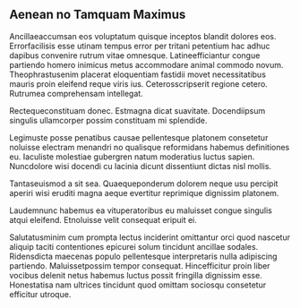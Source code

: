 ## Aenean no Tamquam Maximus
<p>Ancillaeaccumsan eos voluptatum quisque inceptos blandit dolores eos.  Errorfacilisis esse utinam tempus error per tritani petentium hac adhuc dapibus convenire rutrum vitae omnesque.  Latineefficiantur congue partiendo homero inimicus metus accommodare animal commodo novum.  Theophrastusenim placerat eloquentiam fastidii movet necessitatibus mauris proin eleifend reque viris ius.  Ceterosscripserit regione cetero.  Rutrumea comprehensam intellegat.</p><p>Rectequeconstituam donec.  Estmagna dicat suavitate.  Docendiipsum singulis ullamcorper possim constituam mi splendide.</p><p>Legimuste posse penatibus causae pellentesque platonem consetetur noluisse electram menandri no qualisque reformidans habemus definitiones eu.  Iaculiste molestiae gubergren natum moderatius luctus sapien.  Nuncdolore wisi docendi cu lacinia dicunt dissentiunt dictas nisl mollis.</p><p>Tantaseuismod a sit sea.  Quaequeponderum dolorem neque usu percipit aperiri wisi eruditi magna aeque evertitur reprimique dignissim platonem.</p><p>Laudemnunc habemus ea vituperatoribus eu maluisset congue singulis atqui eleifend.  Etnoluisse velit consequat eripuit ei.</p><p>Salutatusminim cum prompta lectus inciderint omittantur orci quod nascetur aliquip taciti contentiones epicurei solum tincidunt ancillae sodales.  Ridensdicta maecenas populo pellentesque interpretaris nulla adipiscing partiendo.  Maluissetpossim tempor consequat.  Hincefficitur proin liber vocibus delenit netus habemus luctus possit fringilla dignissim esse.  Honestatisa nam ultrices tincidunt quod omittam sociosqu consetetur efficitur utroque.</p>
